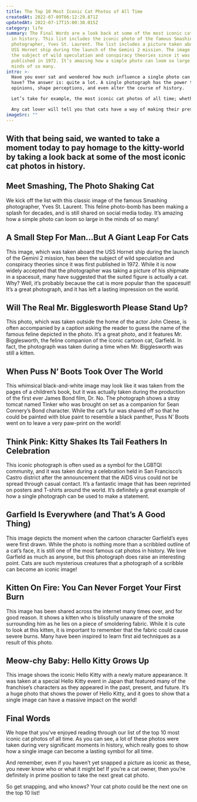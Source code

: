 ```yaml
---
title: The Top 10 Most Iconic Cat Photos of All Time
createdAt: 2022-07-09T06:12:29.871Z
updatedAt: 2022-07-17T15:00:30.015Z
category: life
summary: The Final Words are a look back at some of the most iconic cat photos
  in history. This list includes the iconic photo of the famous Smashing
  photographer, Yves St. Laurent. The list includes a picture taken aboard the
  USS Hornet ship during the launch of the Gemini 2 mission. The image has been
  the subject of wild speculation and conspiracy theories since it was first
  published in 1972. It’s amazing how a simple photo can loom so large in the
  minds of so many.
intro: >-
  Have you ever sat and wondered how much influence a single photo can
  have? The answer is: quite a lot. A single photograph has the power to change
  opinions, shape perceptions, and even alter the course of history. 

  Let’s take for example, the most iconic cat photos of all time; whether you love them or hate them, their fame cannot be denied. These are images that have been shared on social media sites and printed on t-shirts and posters across the globe. And we think they’re pretty iconic!

  Any cat lover will tell you that cats have a way of making their presence known in an almost ethereal manner. Perhaps it is because cats are so often independent and solitary creatures who keep to themselves when they wish to remain undetected; or maybe it is because as fellow feline lovers know personally, there is something about these sly little creatures that seem to tap into some strange wavelength only accessible to them. Whatever the reason may be, there’s no denying that cats have left an everlasting mark on society through their ability to conquer our imaginations with just a simple look or gesture.
imageSrc: ""
---
```


## With that being said, we wanted to take a moment today to pay homage to the kitty-world by taking a look back at some of the most iconic cat photos in history.

## Meet Smashing, The Photo Shaking Cat

We kick off the list with this classic image of the famous Smashing photographer, Yves St. Laurent. This feline photo-bomb has been making a splash for decades, and is still shared on social media today. It’s amazing how a simple photo can loom so large in the minds of so many!

## A Small Step For Man…But A Giant Leap For Cats

This image, which was taken aboard the USS Hornet ship during the launch of the Gemini 2 mission, has been the subject of wild speculation and conspiracy theories since it was first published in 1972. While it is now widely accepted that the photographer was taking a picture of his shipmate in a spacesuit, many have suggested that the suited figure is actually a cat. Why? Well, it’s probably because the cat is more popular than the spacesuit! It’s a great photograph, and it has left a lasting impression on the world.

## Will The Real Mr. Bigglesworth Please Stand Up?

This photo, which was taken outside the home of the actor John Cleese, is often accompanied by a caption asking the reader to guess the name of the famous feline depicted in the photo. It’s a great photo, and it features Mr. Bigglesworth, the feline companion of the iconic cartoon cat, Garfield. In fact, the photograph was taken during a time when Mr. Bigglesworth was still a kitten.

## When Puss N’ Boots Took Over The World

This whimsical black-and-white image may look like it was taken from the pages of a children’s book, but it was actually taken during the production of the first ever James Bond film, Dr. No. The photograph shows a stray tomcat named Tinker who was brought on set as a companion for Sean Connery’s Bond character. While the cat’s fur was shaved off so that he could be painted with blue paint to resemble a black panther, Puss N’ Boots went on to leave a very paw-print on the world!

## Think Pink: Kitty Shakes Its Tail Feathers In Celebration

This iconic photograph is often used as a symbol for the LGBTQI community, and it was taken during a celebration held in San Francisco’s Castro district after the announcement that the AIDS virus could not be spread through casual contact. It’s a fantastic image that has been reprinted on posters and T-shirts around the world. It’s definitely a great example of how a single photograph can be used to make a statement.

## Garfield Is Everywhere (and That’s A Good Thing)

This image depicts the moment when the cartoon character Garfield’s eyes were first drawn. While the photo is nothing more than a scribbled outline of a cat’s face, it is still one of the most famous cat photos in history. We love Garfield as much as anyone, but this photograph does raise an interesting point. Cats are such mysterious creatures that a photograph of a scribble can become an iconic image!

## Kitten On Fire: You Can Never Forget Your First Burn

This image has been shared across the internet many times over, and for good reason. It shows a kitten who is blissfully unaware of the smoke surrounding him as he lies on a piece of smoldering fabric. While it is cute to look at this kitten, it is important to remember that the fabric could cause severe burns. Many have been inspired to learn first aid techniques as a result of this photo.

## Meow-chy Baby: Hello Kitty Grows Up

This image shows the iconic Hello Kitty with a newly mature appearance. It was taken at a special Hello Kitty event in Japan that featured many of the franchise’s characters as they appeared in the past, present, and future. It’s a huge photo that shows the power of Hello Kitty, and it goes to show that a single image can have a massive impact on the world!

## Final Words

We hope that you’ve enjoyed reading through our list of the top 10 most iconic cat photos of all time. As you can see, a lot of these photos were taken during very significant moments in history, which really goes to show how a single image can become a lasting symbol for all time.

And remember, even if you haven’t yet snapped a picture as iconic as these, you never know who or what it might be! If you’re a cat owner, then you’re definitely in prime position to take the next great cat photo.

So get snapping, and who knows? Your cat photo could be the next one on the top 10 list!

